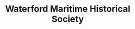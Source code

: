 ---
layout: repo
title: "Waterford Maritime Historical Society"
id: 22955
permalink: repos/22955/
---